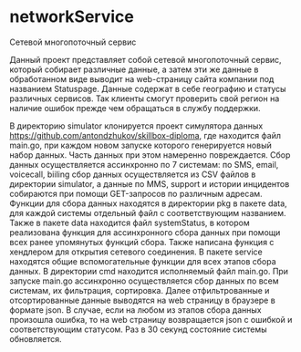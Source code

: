 # networkService
Сетевой многопоточный сервис

Данный проект представляет собой сетевой многопоточный сервис, который собирает различные данные, а затем эти же данные в обработанном виде выводит на web-страницу
сайта компании под названием Statuspage. Данные содержат в себе географию и статусы различных сервисов. Так клиенты смогут проверить свой регион на наличие ошибок прежде чем обращаться в службу поддержки.

В директорию simulator клонируется проект симулятора данных https://github.com/antondzhukov/skillbox-diploma, где находится файл main.go, при каждом новом запуске которого генерируется новый набор данных. Часть данных при этом намеренно повреждается.
Сбор данных осуществляется ассинхронно по 7 системам: по SMS, email, voicecall, biiling сбор данных осуществляется из CSV файлов в директории simulator, а данные по MMS, support и истории инцидентов собираются при помощи GET-запросов по различным адресам. Функции для сбора данных находятся в директории pkg в пакете data, для каждой системы отдельный файл с соответствующим названием. Также в пакете data находится файл systemStatus, в котором реализована функция для ассинхронного сбора данных при помощи всех ранее упомянутых функций сбора. Также написана функция с хендлером для открытия сетевого соединения.
В пакете service находятся общие вспомогательные функции для всех этапов сбора данных. 
В директории cmd находится исполняемый файл main.go.
При запуске main.go ассинхронно осуществляется сбор данных по всем системам, их фильтрация, сортировка. Далее отфильтрованные и отсортированные данные выводятся на web страницу в браузере в формате json. В случае, если на любом из этапов сбора данных произошла ошибка, то на web страницу возвращается json с ошибкой и соответствующим статусом. Раз в 30 секунд состояние системы обновляется.

